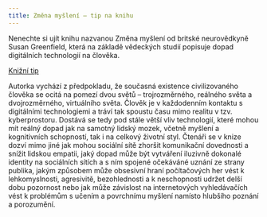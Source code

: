 ```yaml
---
title: Změna myšlení – tip na knihu 
---
```


Nenechte si ujít knihu nazvanou Změna myšlení od britské neurovědkyně Susan Greenfield, která na základě vědeckých studií popisuje dopad digitálních technologií na člověka.

[Knižní tip](https://obalky.kosmas.cz/ArticleCovers/213/925_bg.jpg)

Autorka vychází z předpokladu, že současná existence civilizovaného člověka se ocitá na pomezí dvou světů – trojrozměrného, reálného světa a dvojrozměrného, virtuálního světa. Člověk je v každodenním kontaktu s digitálními technologiemi a tráví tak spoustu času mimo realitu v tzv. kyberprostoru. Dostává se tedy pod stále větší vliv technologií, které mohou mít reálný dopad jak na samotný lidský mozek, včetně myšlení a kognitivních schopností, tak i na celkový životní styl. Čtenáři se v knize dozví mimo jiné jak mohou sociální sítě zhoršit komunikační dovednosti a snížit lidskou empatii, jaký dopad může být vytváření iluzivně dokonalé identity na sociálních sítích a s ním spojené očekáváné uznání ze strany publika, jakým způsobem může obsesivní hraní počítačových her vést k lehkomyslnosti, agresivitě, bezohlednosti a k neschopnosti udržet delší dobu pozornost nebo jak může závislost na internetových vyhledávačích vést k problémům s učením a povrchnímu myšlení namísto hlubšího poznání a porozumění.

